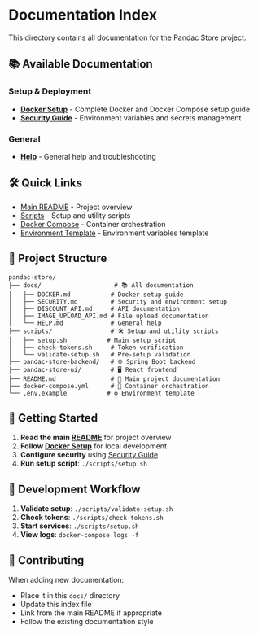 # Documentation Index

This directory contains all documentation for the Pandac Store project.

## 📚 Available Documentation

### Setup & Deployment
- **[Docker Setup](DOCKER.md)** - Complete Docker and Docker Compose setup guide
- **[Security Guide](SECURITY.md)** - Environment variables and secrets management

### General
- **[Help](HELP.md)** - General help and troubleshooting

## 🛠️ Quick Links

- [Main README](../README.md) - Project overview
- [Scripts](../scripts/)  - Setup and utility scripts
- [Docker Compose](../docker-compose.yml) - Container orchestration
- [Environment Template](../.env.example) - Environment variables template

## 📁 Project Structure

```
pandac-store/
├── docs/                    # 📚 All documentation
│   ├── DOCKER.md           # Docker setup guide
│   ├── SECURITY.md         # Security and environment setup
│   ├── DISCOUNT_API.md     # API documentation
│   ├── IMAGE_UPLOAD_API.md # File upload documentation
│   └── HELP.md             # General help
├── scripts/                # 🛠️ Setup and utility scripts
│   ├── setup.sh           # Main setup script
│   ├── check-tokens.sh     # Token verification
│   └── validate-setup.sh   # Pre-setup validation
├── pandac-store-backend/   # 🌐 Spring Boot backend
├── pandac-store-ui/        # 🖥️ React frontend
├── README.md               # 📖 Main project documentation
├── docker-compose.yml      # 🐳 Container orchestration
└── .env.example           # ⚙️ Environment template
```

## 🚀 Getting Started

1. **Read the main [README](../README.md)** for project overview
2. **Follow [Docker Setup](DOCKER.md)** for local development
3. **Configure security** using [Security Guide](SECURITY.md)
4. **Run setup script**: `./scripts/setup.sh`

## 🔧 Development Workflow

1. **Validate setup**: `./scripts/validate-setup.sh`
2. **Check tokens**: `./scripts/check-tokens.sh`
3. **Start services**: `./scripts/setup.sh`
4. **View logs**: `docker-compose logs -f`

## 📝 Contributing

When adding new documentation:
- Place it in this `docs/` directory
- Update this index file
- Link from the main README if appropriate
- Follow the existing documentation style
